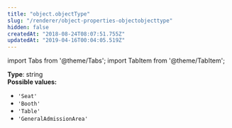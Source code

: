```yaml
---
title: "object.objectType"
slug: "/renderer/object-properties-objectobjecttype"
hidden: false
createdAt: "2018-08-24T08:07:51.755Z"
updatedAt: "2019-04-16T00:04:05.519Z"
---
```


import Tabs from '@theme/Tabs';
import TabItem from '@theme/TabItem';

**Type**: string  
**Possible values:**
- `'Seat'`
- `'Booth'`
- `'Table'`
- `'GeneralAdmissionArea'`
